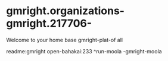 # gmright.organizations-gmright.217706-
Welcome to your home base 
gmright-plat-of all

readme:gmright
 open-bahakai:233
 ^run-moola
 -gmright-moola
